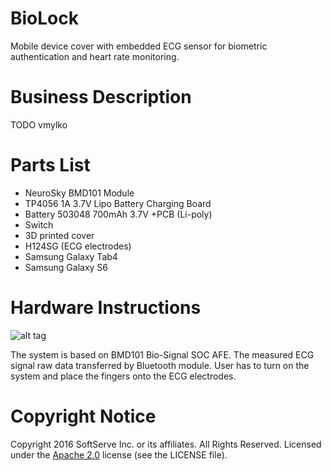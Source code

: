 # BioLock

Mobile device cover with embedded ECG sensor for biometric authentication and heart rate monitoring. 

# Business Description 

TODO vmylko

# Parts List

* NeuroSky BMD101 Module
* TP4056 1A 3.7V Lipo Battery Charging Board
* Battery 503048 700mAh 3.7V +PCB  (Li-poly) 
* Switch
* 3D printed cover
* H124SG (ECG electrodes) 
* Samsung Galaxy Tab4
* Samsung Galaxy S6

# Hardware Instructions

![alt tag](https://github.com/softserveinc-rnd/biolock/blob/master/images/hardware.png)

The system is based on BMD101 Bio-Signal SOC AFE. The measured ECG signal raw data transferred by Bluetooth module. User has to turn on the system and place the fingers onto the ECG electrodes.

# Copyright Notice

Copyright 2016 SoftServe Inc. or its affiliates. All Rights Reserved.
Licensed under the [Apache 2.0](http://www.apache.org/licenses/LICENSE-2.0) license (see the LICENSE file).